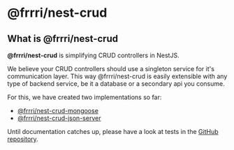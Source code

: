 # @frrri/nest-crud

## What is @frrri/nest-crud <a id="what-is-frrri-nest-crud"></a>

**@frrri/nest-crud** is simplifying CRUD controllers in NestJS.

We believe your CRUD controllers should use a singleton service for it's communication layer. This way @frrri/nest-crud is easily extensible with any type of backend service, be it a database or a secondary api you consume.

For this, we have created two implementations so far:

* ​[@frrri/nest-crud-mongoose](https://github.com/bitflut/frrri/tree/master/libs/nest-crud-mongoose)​
* ​[@frrri/nest-crud-json-server](https://github.com/bitflut/frrri/tree/master/libs/nest-crud-json-server)​

Until documentation catches up, please have a look at tests in the [GitHub repository](https://github.com/bitflut/frrri/tree/master/libs).


